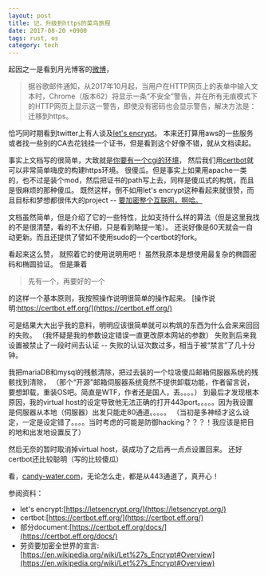 ```yaml
---
layout: post
title: 记，升级到https的菜鸟旅程
date: 2017-08-20 +0900
tags: rust, os
category: tech
---
```


起因之一是看到月光博客的[微博](https://weibo.com/1494759712/FizDQd6sQ)，
>据谷歌邮件通知，从2017年10月起，当用户在HTTP网页上的表单中输入文本时，Chrome（版本62）将显示一条“不安全”警告，并在所有无痕模式下的HTTP网页上显示这一警告，即使没有密码也会显示警告，解决方法是：迁移到https。

恰巧同时期看到twitter上有人谈及[let's encrypt](https://letsencrypt.org/)。
本来还打算用aws的一些服务或者找一些别的CA去花钱挂一个证书，但是看到这个好像不错，就从文档读起。

事实上文档写的很简单，大致就是[你要有一个cgi的环境](https://letsencrypt.org/getting-started/)，
然后我们用[certbot](https://certbot.eff.org/)就可以非常简单嗨皮的构建https环境。
很傻瓜。但是事实上如果用apache一类的，也不过是装个mod，然后把证书的path写上去，同样是傻瓜式的构筑，而且是很麻烦的那种傻瓜。
既然这样，倒不如用let's encrypt这种看起来就很赞，而且目标和梦想都很伟大的project -- [要加密整个互联网，啊哈。](https://en.wikipedia.org/wiki/Let%27s_Encrypt#Overview)

文档虽然简单，但是介绍了它的一些特性，比如支持什么样的算法（但是这里我找的不是很清楚，看的不太仔细，只是看到略提一笔）。
还说好像是60天就会一自动更新。而且还提供了譬如不使用sudo的一个certbot的fork。

看起来这么赞，
就照着它的使用说明用吧！
虽然我原本是想使用最复杂的椭圆密码和椭圆验证。
但是秉着
>先有一个，再要好的一个

的这样一个基本原则，我按照操作说明很简单的操作起来。
[操作说明:https://certbot.eff.org/](https://certbot.eff.org/)

可是结果大大出乎我的意料，明明应该很简单就可以构筑的东西为什么会来来回回的失败。
（我怀疑是我的参数设定错误一直更改原本网站的参数）
失败到后来我设置被禁止了一段时间去认证 -- 失败的认证次数过多，相当于被“禁言”了几十分钟。

我把mariaDB和mysql的残骸清除，把过去装的一个垃圾傻瓜邮箱伺服器系统的残骸找到清除，
（那个“开源”邮箱伺服器系统竟然不提供卸载功能，作者留言说，要想卸载，重装OS吧。简直是WTF，作者还是国人，丢。。。。）
到最后才发现根本原因，我的virtual host的设定导致他无法正确的打开443port。。。。。因为我设置是伺服器从本地（伺服器）出发只能走80通道。。。。。
（当初是多神经才这么设定，一定是设定错了。。。。当时考虑的可能是防御hacking？？？！我应该是把目的地和出发地设置反了）

然后无奈的暂时取消掉virtual host，装成功了之后再一点点设置回来。
还好certbot还比较聪明（写的比较傻瓜）

看，[candy-water.com](http://candy-water.com)，无论怎么走，都是从443通道了，真开心！


参阅资料：
+ let's encrypt:[https://letsencrypt.org/](https://letsencrypt.org/)
+ certbot:[https://certbot.eff.org/](https://certbot.eff.org/)
+ 部分document:[https://certbot.eff.org/docs/](https://certbot.eff.org/docs/)
+ 劳资要加密全世界的宣言:[https://en.wikipedia.org/wiki/Let%27s_Encrypt#Overview](https://en.wikipedia.org/wiki/Let%27s_Encrypt#Overview)
